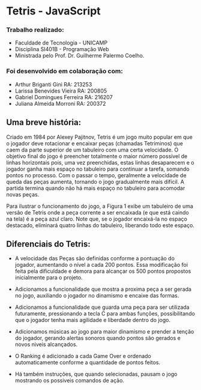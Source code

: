 # Tetris - JavaScript #

### Trabalho realizado:
- Faculdade de Tecnologia - UNICAMP
- Disciplina SI401B - Programação Web
- Ministrada pelo Prof. Dr. Guilherme Palermo Coelho.

### Foi desenvolvido em colaboração com:

* Arthur Briganti Gini       RA: 213253 
* Larissa Benevides Vieira   RA: 200805 
* Gabriel Domingues Ferreira RA: 216207
* Juliana Almeida Morroni    RA: 200372

## Uma breve história: 

Criado em 1984 por Alexey Pajitnov, Tetris é um jogo muito popular em que o jogador deve rotacionar e encaixar peças (chamadas Tetriminos) que caem da parte superior de um tabuleiro com uma certa velocidade. O objetivo final do jogo é preencher totalmente o maior número possível de linhas horizontais pois, uma vez preenchidas, estas linhas desaparecem e o jogador ganha mais espaço no tabuleiro para continuar a tarefa, somando pontos no processo. Com o passar o tempo, geralmente a velocidade de queda das peças aumenta, tornando o jogo gradualmente mais difícil. A partida termina quando não há mais espaço no tabuleiro para acomodar novas peças.

Para ilustrar o funcionamento do jogo, a Figura 1 exibe um tabuleiro de uma versão de Tetris onde a peça corrente a ser encaixada (e que está caindo na tela) é a peça azul claro. Note que, se o jogador encaixá-la no espaço destacado, eliminará quatro linhas do tabuleiro, liberando todo este espaço.

## Diferenciais do Tetris:

* A velocidade das Peças são definidas conforme a pontuação do jogador, aumentando o nível a cada 200 pontos. Essa modificação foi feita pela dificuldade e demora para alcançar os 500 pontos propostos inicialmente para o projeto.

* Adicionamos a funcionalidade que mostra a proxima peça a ser gerada no jogo, auxiliando o jogador no dinamismo e encaixe das formas.

* Adicionamos a funcionalidade que guarda uma peça para ser utilizada futuramente, pressionando a tecla C para ambas funções, possibilitando que o jogador tenha mais agilidade e liberdade dentro do jogo.

* Adicionamos músicas ao jogo para maior dinamismo e prender a tenção do jogador, gerando alertas sonoros quando pontos são gerados e novos niveis alcançados.


* O Ranking é adicionado a cada Game Over e ordenado automaticamente conforme a quantidade de pontos feitos.


* Há também instruções, que quando selecionadas, pausam o jogo mostrando os possiveis comandos de ação.


